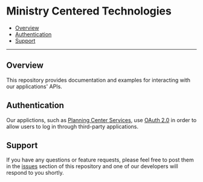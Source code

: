 Ministry Centered Technologies
==============================

- [Overview](#overview)
- [Authentication](#authentication)
- [Support](#support)

------------------------------

## Overview

This repository provides documentation and examples for interacting with our applications' APIs.

## Authentication

Our applictions, such as [Planning Center Services](http://services.planningcenteronline.com), use [OAuth 2.0](http://oauth.net/2/) in order to allow users to log in through third-party applications.

## Support

If you have any questions or feature requests, please feel free to post them in the [issues](/ministrycentered/developers/issues) section of this repository and one of our developers will respond to you shortly.
